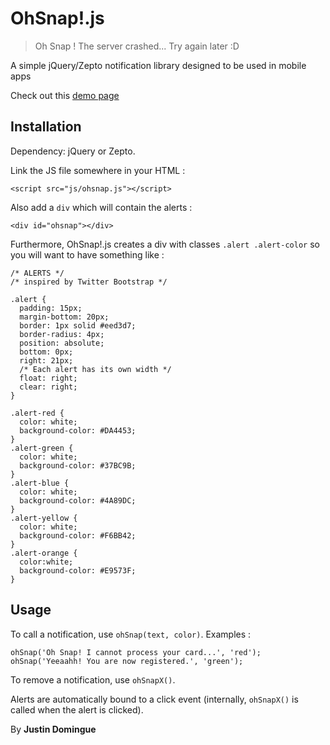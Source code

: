 OhSnap!.js
=========

> Oh Snap ! The server crashed... Try again later :D

A simple jQuery/Zepto notification library designed to be used in mobile apps

Check out this [demo page](http://justindomingue.github.io/ohSnap/ "Demo")

Installation
------------

Dependency: jQuery or Zepto.

Link the JS file somewhere in your HTML :

    <script src="js/ohsnap.js"></script>

Also add a `div` which will contain the alerts :

    <div id="ohsnap"></div>

Furthermore, OhSnap!.js creates a div with classes `.alert .alert-color` so you will want to have something like :

    /* ALERTS */
    /* inspired by Twitter Bootstrap */
   
    .alert {
      padding: 15px;
      margin-bottom: 20px;
      border: 1px solid #eed3d7;
      border-radius: 4px;
      position: absolute;
      bottom: 0px;
      right: 21px;
      /* Each alert has its own width */
      float: right; 
      clear: right;
    }

    .alert-red {
      color: white;
      background-color: #DA4453;
    }
    .alert-green {
      color: white;
      background-color: #37BC9B;
    }
    .alert-blue {
      color: white;
      background-color: #4A89DC;
    }
    .alert-yellow {
      color: white;
      background-color: #F6BB42;
    }
    .alert-orange {
      color:white;
      background-color: #E9573F;
    }

Usage
-----

To call a notification, use `ohSnap(text, color)`. Examples :

    ohSnap('Oh Snap! I cannot process your card...', 'red');
    ohSnap('Yeeaahh! You are now registered.', 'green');

To remove a notification, use `ohSnapX()`.

Alerts are automatically bound to a click event (internally, `ohSnapX()` is called when the alert is clicked).

By **Justin Domingue**
